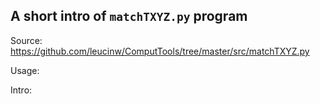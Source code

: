 ## A short intro of `matchTXYZ.py` program
Source: https://github.com/leucinw/ComputTools/tree/master/src/matchTXYZ.py

Usage:

Intro:

